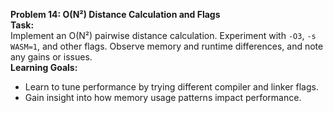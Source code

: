 
**Problem 14: O(N²) Distance Calculation and Flags**  
**Task:**  
Implement an O(N²) pairwise distance calculation. Experiment with `-O3`, `-s WASM=1`, and other flags. Observe memory and runtime differences, and note any gains or issues.  
**Learning Goals:**  
- Learn to tune performance by trying different compiler and linker flags.  
- Gain insight into how memory usage patterns impact performance.
